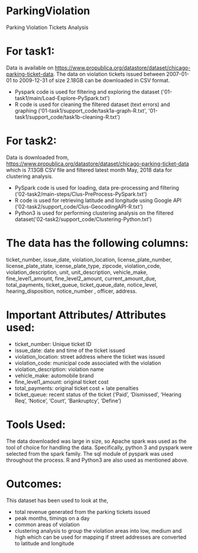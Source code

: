 # ParkingViolation
Parking Violation Tickets Analysis

# For task1: 
Data is available on
https://www.propublica.org/datastore/dataset/chicago-parking-ticket-data.
The data on violation tickets issued between 2007-01-01 to 2009-12-31 of size 2.18GB can be downloaded in CSV format.
- Pyspark code is used for filtering and exploring the dataset ('01-task1/main/Load-Explore-PySpark.txt')
- R code is used for cleaning the filtered dataset (text errors) and graphing 
('01-task1/support_code/task1a-graph-R.txt', '01-task1/support_code/task1b-cleaning-R.txt')

# For task2: 
Data is downloaded from,
https://www.propublica.org/datastore/dataset/chicago-parking-ticket-data
which is 7.13GB CSV file and filtered latest month May, 2018 data for clustering analysis.
- PySpark code is used for loading, data pre-processing and filtering ('02-task2/main-steps/Clus-PreProcess-PySpark.txt')
- R code is used for retrieving latitude and longitude using Google API ('02-task2/support_code/Clus-GeocodingAPI-R.txt')
- Python3 is used for performing clustering analysis on the filtered dataset('02-task2/support_code/Clustering-Python.txt')


# The data has the following columns: 
ticket_number,  issue_date, violation_location, license_plate_number, license_plate_state, icense_plate_type, zipcode, violation_code, violation_description, unit, unit_description, vehicle_make, fine_level1_amount, fine_level2_amount, current_amount_due, total_payments, ticket_queue, ticket_queue_date, notice_level, hearing_disposition, notice_number , officer, address.

# Important Attributes/ Attributes used:
-	ticket_number: Unique ticket ID
-	issue_date: date and time of the ticket issued
-	violation_location: street address where the ticket was issued
-	violation_code: municipal code associated with the violation
-	violation_description: violation name
-	vehicle_make: automobile brand
-	fine_level1_amount: original ticket cost
-	total_payments: original ticket cost + late penalties 
-	ticket_queue: recent status of the ticket (‘Paid’, ‘Dismissed’, ‘Hearing Req’, ‘Notice’, ‘Court’, ‘Bankruptcy’, ‘Define’)


# Tools Used:
The data downloaded was large in size, so Apache spark was used as the tool of choice for handling the data. Specifically, python 3 and pyspark were selected from the spark family. The sql module of pyspark was used throughout the process. R and Python3 are also used as mentioned above.

# Outcomes:
This dataset has been used to look at the,
- total revenue generated from the parking tickets issued
- peak months, timings on a day
- common areas of violation
- clustering analysis to group the violation areas into low, medium and high which can be used for mapping if street addresses are converted to latitude and longitude
